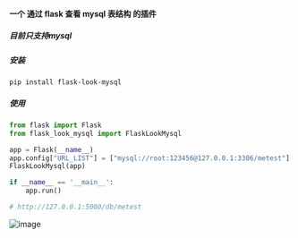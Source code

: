 #### 一个 通过 flask 查看 mysql 表结构 的插件

##### 目前只支持mysql

##### 安装
```
pip install flask-look-mysql
```

##### 使用
```python
from flask import Flask
from flask_look_mysql import FlaskLookMysql

app = Flask(__name__)
app.config["URL_LIST"] = ["mysql://root:123456@127.0.0.1:3306/metest"]
FlaskLookMysql(app)

if __name__ == '__main__':
    app.run()

# http://127.0.0.1:5000/db/metest
```
 ![image](https://github.com/libaibuaidufu/Flask-Look-Mysql/blob/master/doc_img.png) 

